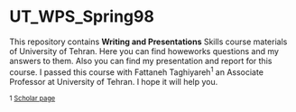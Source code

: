 # UT_WPS_Spring98
This repository contains **Writing and Presentations** Skills course materials of University of Tehran. Here you can find howeworks questions and my answers to them. Also you can find my presentation and report for this course. I passed this course with Fattaneh Taghiyareh<sup>1</sup> an Associate Professor at University of Tehran.
I hope it will help you.

<sup>1 [Scholar page](https://scholar.google.com/citations?user=_9TofqcAAAAJ&hl=en)</sup>
